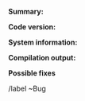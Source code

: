**Summary:**
<!--
Summarize the bug encountered concisely. Try to use also a
descriptive title for the issue.
-->


**Code version:**
<!--
Please provide which siesta version you used.
E.g. 4.0 or 4.1 or if you use a git-commit, please provide
the git hash.

This is vital since some bugs are already fixed in the development
version.

Siesta prints the version number at the top of any output, or in the version.info file.
-->


**System information:**
<!--
Please provide:
- which operating system and version
- which compiler and version used
- which libraries and versions used
- the arch.make file.
- clarify whether the bug happens in serial or parallel runs

Ideally you should check this using two different compilers to ensure this
is not compiler/platform bugs.
-->


**Compilation output:**
<!--
Is it when compiling Siesta or any of its utilities.

Either attach here, use gist's or pastebin.
-->

**Possible fixes**
<!--
If you have any idea how to fix this, please do not hesitate to help us out!
Code, links etc. are very welcome!
-->


/label ~Bug
